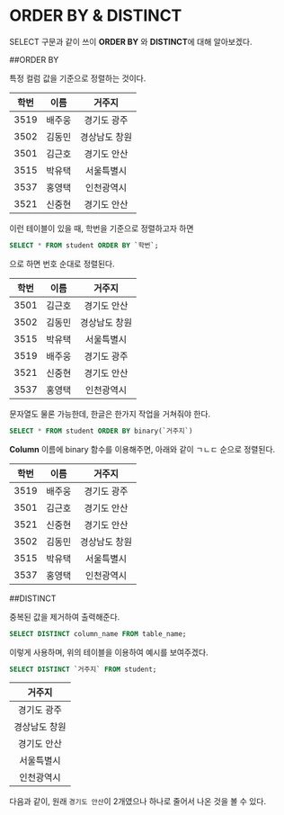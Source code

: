 # ORDER BY & DISTINCT

SELECT 구문과 같이 쓰이 **ORDER BY** 와 **DISTINCT**에 대해 알아보겠다.

##ORDER BY

특정 컬럼 값을 기준으로 정렬하는 것이다. 

|학번|이름|거주지|
|:-:|:-:|:-:|
|3519|배주웅|경기도 광주|
|3502|김동민|경상남도 창원|
|3501|김근호|경기도 안산|
|3515|박유택|서울특별시|
|3537|홍영택|인천광역시|
|3521|신중현|경기도 안산|

이런 테이블이 있을 때, 학번을 기준으로 정렬하고자 하면

```sql
SELECT * FROM student ORDER BY `학번`;
```

으로 하면 번호 순대로 정렬된다. 

|학번|이름|거주지|
|:-:|:-:|:-:|
|3501|김근호|경기도 안산|
|3502|김동민|경상남도 창원|
|3515|박유택|서울특별시|
|3519|배주웅|경기도 광주|
|3521|신중현|경기도 안산|
|3537|홍영택|인천광역시|

문자열도 물론 가능한데, 한글은 한가지 작업을 거쳐줘야 한다. 

```sql
SELECT * FROM student ORDER BY binary(`거주지`)
```
**Column** 이름에 binary 함수를 이용해주면, 아래와 같이 ㄱㄴㄷ 순으로 정렬된다. 

|학번|이름|거주지|
|:-:|:-:|:-:|
|3519|배주웅|경기도 광주|
|3501|김근호|경기도 안산|
|3521|신중현|경기도 안산|
|3502|김동민|경상남도 창원|
|3515|박유택|서울특별시|
|3537|홍영택|인천광역시|

##DISTINCT

중복된 값을 제거하여 출력해준다. 

```sql
SELECT DISTINCT column_name FROM table_name;
```

이렇게 사용하며, 위의 테이블을 이용하여 예시를 보여주겠다. 

```sql
SELECT DISTINCT `거주지` FROM student;
```

|거주지|
|:-:|
|경기도 광주|
|경상남도 창원|
|경기도 안산|
|서울특별시|
|인천광역시|

다음과 같이, 원래 `경기도 안산`이 2개였으나 하나로 줄어서 나온 것을 볼 수 있다. 





